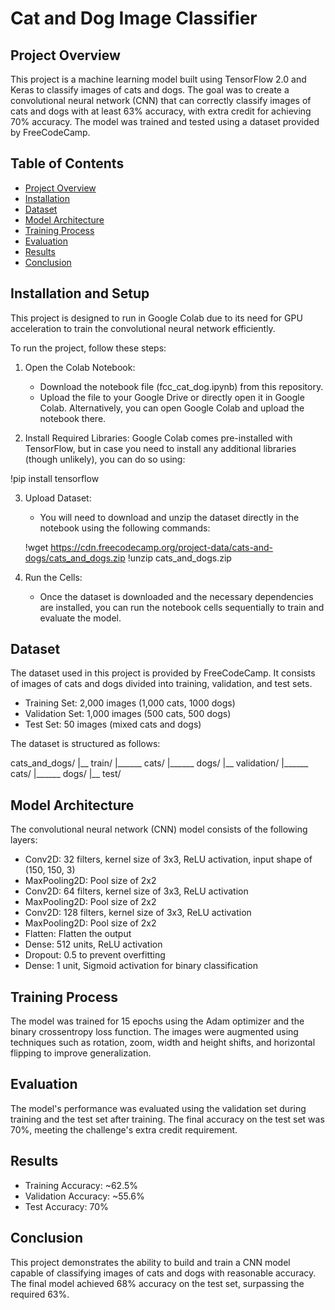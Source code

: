 # Cat and Dog Image Classifier

## Project Overview

This project is a machine learning model built using TensorFlow 2.0 and Keras to classify images of cats and dogs. The goal was to create a convolutional neural network (CNN) that can correctly classify images of cats and dogs with at least 63% accuracy, with extra credit for achieving 70% accuracy. The model was trained and tested using a dataset provided by FreeCodeCamp.

## Table of Contents

- [Project Overview](#project-overview)
- [Installation](#installation)
- [Dataset](#dataset)
- [Model Architecture](#model-architecture)
- [Training Process](#training-process)
- [Evaluation](#evaluation)
- [Results](#results)
- [Conclusion](#conclusion)

## Installation and Setup

This project is designed to run in Google Colab due to its need for GPU acceleration to train the convolutional neural network efficiently.

To run the project, follow these steps:

1. Open the Colab Notebook:

    - Download the notebook file (fcc_cat_dog.ipynb) from this repository.
    - Upload the file to your Google Drive or directly open it in Google Colab.
Alternatively, you can open Google Colab and upload the notebook there.

2. Install Required Libraries: Google Colab comes pre-installed with TensorFlow, but in case you need to install any additional libraries (though unlikely), you can do so using:

!pip install tensorflow

3. Upload Dataset: 

    - You will need to download and unzip the dataset directly in the notebook using the following commands:

    !wget https://cdn.freecodecamp.org/project-data/cats-and-dogs/cats_and_dogs.zip
    !unzip cats_and_dogs.zip

4. Run the Cells:

    - Once the dataset is downloaded and the necessary dependencies are installed, you can run the notebook cells sequentially to train and evaluate the model.

## Dataset

The dataset used in this project is provided by FreeCodeCamp. It consists of images of cats and dogs divided into training, validation, and test sets.

- Training Set: 2,000 images (1,000 cats, 1000 dogs)
- Validation Set: 1,000 images (500 cats, 500 dogs)
- Test Set: 50 images (mixed cats and dogs)

The dataset is structured as follows:

cats_and_dogs/
|__ train/
    |______ cats/
    |______ dogs/
|__ validation/
    |______ cats/
    |______ dogs/
|__ test/

## Model Architecture

The convolutional neural network (CNN) model consists of the following layers:

- Conv2D: 32 filters, kernel size of 3x3, ReLU activation, input shape of (150, 150, 3)
- MaxPooling2D: Pool size of 2x2
- Conv2D: 64 filters, kernel size of 3x3, ReLU activation
- MaxPooling2D: Pool size of 2x2
- Conv2D: 128 filters, kernel size of 3x3, ReLU activation
- MaxPooling2D: Pool size of 2x2
- Flatten: Flatten the output
- Dense: 512 units, ReLU activation
- Dropout: 0.5 to prevent overfitting
- Dense: 1 unit, Sigmoid activation for binary classification

## Training Process

The model was trained for 15 epochs using the Adam optimizer and the binary crossentropy loss function. The images were augmented using techniques such as rotation, zoom, width and height shifts, and horizontal flipping to improve generalization.

## Evaluation

The model's performance was evaluated using the validation set during training and the test set after training. The final accuracy on the test set was 70%, meeting the challenge's extra credit requirement.

## Results

- Training Accuracy: ~62.5%
- Validation Accuracy: ~55.6%
- Test Accuracy: 70%

## Conclusion

This project demonstrates the ability to build and train a CNN model capable of classifying images of cats and dogs with reasonable accuracy. The final model achieved 68% accuracy on the test set, surpassing the required 63%.